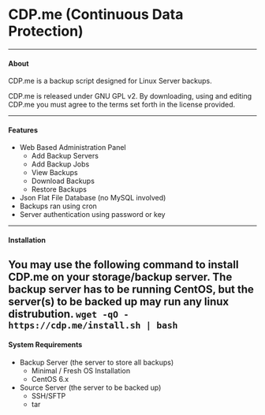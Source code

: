 CDP.me (Continuous Data Protection)
===
---------------------------------------
#### About
CDP.me is a backup script designed for Linux Server backups.

CDP.me is released under GNU GPL v2. By downloading, using and editing CDP.me you must agree to the terms set forth in the license provided.

---------------------------------------
#### Features 
* Web Based Administration Panel
  * Add Backup Servers
  * Add Backup Jobs
  * View Backups
  * Download Backups
  * Restore Backups
* Json Flat File Database (no MySQL involved)
* Backups ran using cron
* Server authentication using password or key
---------------------------------------
#### Installation
You may use the following command to install CDP.me on your storage/backup server.
The backup server **has** to be running CentOS, but the server(s) to be backed up may run any linux distrubution.
`wget -qO - https://cdp.me/install.sh | bash`
---------------------------------------
#### System Requirements
* Backup Server (the server to store all backups)
  * Minimal / Fresh OS Installation
  * CentOS 6.x
* Source Server (the server to be backed up)
  * SSH/SFTP
  * tar